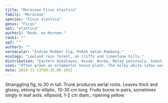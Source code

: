 ```yaml
---
title: "Moraceae Ficus elastica"
family: "Moraceae"
species: "Ficus elastica"
genus: "Ficus"
sp1: "elastica"
author1: "Roxb. ex Hornem."
rank1: ""
sp2: ""
author2: ""
vernacular: "Indian Rubber Fig, Pokok Getah Rambong."
ecology: "Lowland rain forest, on cliffs and limestone hills."
distribution: "Eastern Himalayas, Assam, Burma, Malay peninsula, Sumatra, Java,"
uses: "Often grown as ornamental house plant. The milky white latex was used to make rubber in the 1900s."
date: 2019-11-13T09:35:09.191Z
---
```

Stranggling fig, to 30 m tall. Trunk produces aerial roots. Leaves thick and glossy, oblong to elliptic, 10-30 cm long. Fruits borne in pairs, sometimes singly in leaf axils. ellipsoid, 1-2 cm diam., ripening yellow.